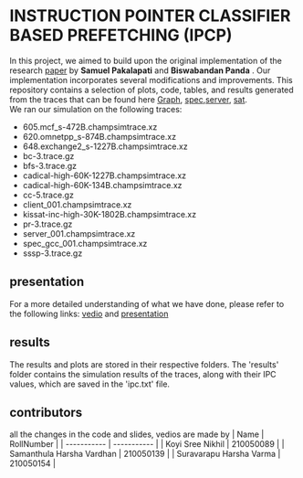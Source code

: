 # INSTRUCTION POINTER CLASSIFIER BASED PREFETCHING (IPCP)
In this project, we aimed to build upon the original implementation of the research  [paper](https://dpc3.compas.cs.stonybrook.edu/pdfs/Bouquet.pdf)
 by **Samuel Pakalapati** and **Biswabandan Panda** . Our implementation incorporates several modifications and improvements.
  This repository contains a selection of plots, code, tables, and results generated from the traces that can be found here [Graph](https://utexas.app.box.com/s/2k54kp8zvrqdfaa8cdhfquvcxwh7yn85/folder/132804598561),
 [spec](https://dpc3.compas.cs.stonybrook.edu/champsim-traces/speccpu/),[server](https://drive.google.com/file/d/1qs8t8-YWc7lLoYbjbH_d3lf1xdoYBznf/view),
 [sat](https://www.dropbox.com/sh/xs2t9y4cuqlgrlp/AACpzGOj6BcSB-BUolGaBjbta?dl=0). <br>
 We ran our simulation on the following traces: <br>
- 605.mcf_s-472B.champsimtrace.xz
- 620.omnetpp_s-874B.champsimtrace.xz
- 648.exchange2_s-1227B.champsimtrace.xz
- bc-3.trace.gz
- bfs-3.trace.gz
- cadical-high-60K-1227B.champsimtrace.xz
- cadical-high-60K-134B.champsimtrace.xz
- cc-5.trace.gz
- client_001.champsimtrace.xz
- kissat-inc-high-30K-1802B.champsimtrace.xz
- pr-3.trace.gz
- server_001.champsimtrace.xz
- spec_gcc_001.champsimtrace.xz
- sssp-3.trace.gz
 ## presentation
 For a more detailed understanding of what we have done, please refer to the following links: [vedio](https://drive.google.com/file/d/19zCp1uJ6k5SIRCJyZHFzYf62DoJzqx0B/view?usp=sharing) and [presentation](https://docs.google.com/presentation/d/1Q8yZPM2Aft-TVjLAGtYQPp328M-bk4fg/edit?usp=sharing&ouid=102546057728226842245&rtpof=true&sd=true)
 
 ## results
The results and plots are stored in their respective folders. The 'results' folder contains the simulation results of the traces,
along with their IPC values, which are saved in the 'ipc.txt' file.

## contributors
all the changes in the code  and slides, vedios are made by
| Name | RollNumber |
| ----------- | ----------- |
| Koyi Sree Nikhil | 210050089 |
| Samanthula Harsha Vardhan | 210050139 |
| Suravarapu Harsha Varma | 210050154 |
